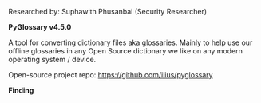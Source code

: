 Researched by: Suphawith Phusanbai (Security Researcher)

**PyGlossary v4.5.0**

A tool for converting dictionary files aka glossaries. Mainly to help use our offline glossaries in any Open Source dictionary we like on any modern operating system / device.

Open-source project repo: https://github.com/ilius/pyglossary

**Finding**














